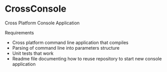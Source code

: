 CrossConsole
============

Cross Platform Console Application

Requirements
- Cross platform command line application that compiles
- Parsing of command line into parameters structure
- Unit tests that work
- Readme file documenting how to reuse repository to start new console application
